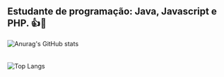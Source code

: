 ## Estudante de programação: Java, Javascript e PHP. 👍🤙
![Anurag's GitHub stats](https://github-readme-stats.vercel.app/api?username=eduardosouzaramospedroni&show_icons=true&theme=radical)
<br><br><br>
![Top Langs](https://github-readme-stats.vercel.app/api/top-langs/?username=eduardosouzaramospedroni&stats_format=bytes&theme=radical)
